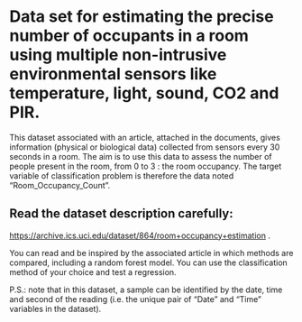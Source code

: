 # Data set for estimating the precise number of occupants in a room using multiple non-intrusive environmental sensors like temperature, light, sound, CO2 and PIR.

This dataset associated with an article, attached in the documents, 
gives information (physical or biological data) collected from sensors every 30 seconds in a room. 
The aim is to use this data to assess the number of people present in the room, from 0 to 3 : the room occupancy. 
The target variable of classification problem is therefore the data noted “Room_Occupancy_Count”.

## Read the dataset description carefully:
https://archive.ics.uci.edu/dataset/864/room+occupancy+estimation .

You can read and be inspired by the associated article in which methods are compared, including a random forest model. 
You can use the classification method of your choice and test a regression.

P.S.: note that in this dataset, a sample can be identified by the date, time and second of the reading 
(i.e. the unique pair of “Date” and “Time” variables in the dataset).


